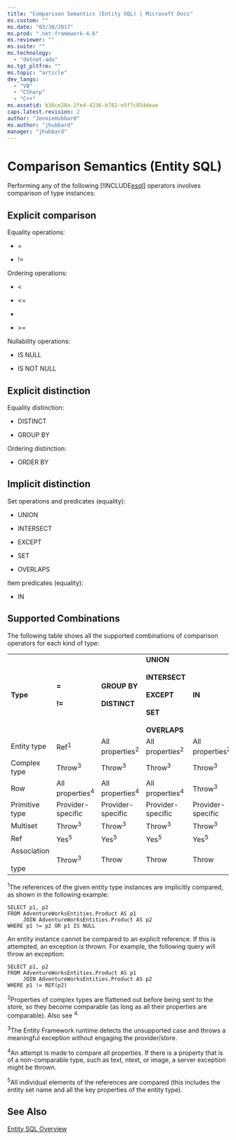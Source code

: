 ```yaml
---
title: "Comparison Semantics (Entity SQL) | Microsoft Docs"
ms.custom: ""
ms.date: "03/30/2017"
ms.prod: ".net-framework-4.6"
ms.reviewer: ""
ms.suite: ""
ms.technology: 
  - "dotnet-ado"
ms.tgt_pltfrm: ""
ms.topic: "article"
dev_langs: 
  - "VB"
  - "CSharp"
  - "C++"
ms.assetid: b36ce28a-2fe4-4236-b782-e5f7c054deae
caps.latest.revision: 2
author: "JennieHubbard"
ms.author: "jhubbard"
manager: "jhubbard"
---
```

# Comparison Semantics (Entity SQL)
Performing any of the following [!INCLUDE[esql](../../../../../../includes/esql-md.md)] operators involves comparison of type instances:  
  
## Explicit comparison  
 Equality operations:  
  
-   =  
  
-   !=  
  
 Ordering operations:  
  
-   <  
  
-   \<=  
  
-   >  
  
-   \>=  
  
 Nullability operations:  
  
-   IS NULL  
  
-   IS NOT NULL  
  
## Explicit distinction  
 Equality distinction:  
  
-   DISTINCT  
  
-   GROUP BY  
  
 Ordering distinction:  
  
-   ORDER BY  
  
## Implicit distinction  
 Set operations and predicates (equality):  
  
-   UNION  
  
-   INTERSECT  
  
-   EXCEPT  
  
-   SET  
  
-   OVERLAPS  
  
 Item predicates (equality):  
  
-   IN  
  
## Supported Combinations  
 The following table shows all the supported combinations of comparison operators for each kind of type:  
  
|||||||||  
|-|-|-|-|-|-|-|-|  
|**Type**|**=**<br /><br /> **!=**|**GROUP BY**<br /><br /> **DISTINCT**|**UNION**<br /><br /> **INTERSECT**<br /><br /> **EXCEPT**<br /><br /> **SET**<br /><br /> **OVERLAPS**|**IN**|**<   <=**<br /><br /> **>   >=**|**ORDER BY**|**IS NULL**<br /><br /> **IS NOT NULL**|  
|Entity type|Ref<sup>1</sup>|All properties<sup>2</sup>|All properties<sup>2</sup>|All properties<sup>2</sup>|Throw<sup>3</sup>|Throw<sup>3</sup>|Ref<sup>1</sup>|  
|Complex type|Throw<sup>3</sup>|Throw<sup>3</sup>|Throw<sup>3</sup>|Throw<sup>3</sup>|Throw<sup>3</sup>|Throw<sup>3</sup>|Throw<sup>3</sup>|  
|Row|All properties<sup>4</sup>|All properties<sup>4</sup>|All properties<sup>4</sup>|Throw<sup>3</sup>|Throw<sup>3</sup>|All properties<sup>4</sup>|Throw<sup>3</sup>|  
|Primitive type|Provider-specific|Provider-specific|Provider-specific|Provider-specific|Provider-specific|Provider-specific|Provider-specific|  
|Multiset|Throw<sup>3</sup>|Throw<sup>3</sup>|Throw<sup>3</sup>|Throw<sup>3</sup>|Throw<sup>3</sup>|Throw<sup>3</sup>|Throw<sup>3</sup>|  
|Ref|Yes<sup>5</sup>|Yes<sup>5</sup>|Yes<sup>5</sup>|Yes<sup>5</sup>|Throw|Throw|Yes<sup>5</sup>|  
|Association<br /><br /> type|Throw<sup>3</sup>|Throw|Throw|Throw|Throw<sup>3</sup>|Throw<sup>3</sup>|Throw<sup>3</sup>|  
  
 <sup>1</sup>The references of the given entity type instances are implicitly compared, as shown in the following example:  
  
```  
SELECT p1, p2   
FROM AdventureWorksEntities.Product AS p1   
     JOIN AdventureWorksEntities.Product AS p2   
WHERE p1 != p2 OR p1 IS NULL  
```  
  
 An entity instance cannot be compared to an explicit reference. If this is attempted, an exception is thrown. For example, the following query will throw an exception:  
  
```  
SELECT p1, p2   
FROM AdventureWorksEntities.Product AS p1   
     JOIN AdventureWorksEntities.Product AS p2   
WHERE p1 != REF(p2)  
```  
  
 <sup>2</sup>Properties of complex types are flattened out before being sent to the store, so they become comparable (as long as all their properties are comparable). Also see <sup>4.</sup>  
  
 <sup>3</sup>The Entity Framework runtime detects the unsupported case and throws a meaningful exception without engaging the provider/store.  
  
 <sup>4</sup>An attempt is made to compare all properties. If there is a property that is of a non-comparable type, such as text, ntext, or image, a server exception might be thrown.  
  
 <sup>5</sup>All individual elements of the references are compared (this includes the entity set name and all the key properties of the entity type).  
  
## See Also  
 [Entity SQL Overview](../../../../../../docs/framework/data/adonet/ef/language-reference/entity-sql-overview.md)